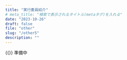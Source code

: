 ```yaml
---
title: "実行委員紹介"
# meta_title: "検索で表示されるタイトル(metaタグ)を入れる"
date: "2023-10-26"
draft: false
file: "other"
slug: "/other5"
description: ""
---
```

{{<inimg img="mem.JPG">}}
準備中